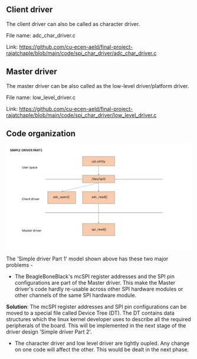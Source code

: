 ## Client driver

The client driver can also be called as character driver.

File name: adc_char_driver.c

Link: https://github.com/cu-ecen-aeld/final-project-rajatchaple/blob/main/code/spi_char_driver/adc_char_driver.c


## Master driver

The master driver can be also called as the low-level driver/platform driver.

File name: low_level_driver.c

Link: https://github.com/cu-ecen-aeld/final-project-rajatchaple/blob/main/code/spi_char_driver/low_level_driver.c

## Code organization

![simple-driver-1](https://github.com/cu-ecen-aeld/final-project-rajatchaple/blob/main/images/simple-driver-1.jpg)

The 'Simple driver Part 1' model shown above has these two major problems - 

 - The BeagleBoneBlack's mcSPI register addresses and the SPI pin configurations are part of the Master driver. This make the Master driver's code hardly re-usable across other SPI hardware modules or other channels of the same SPI hardware module. 
 
 **Solution**: The mcSPI register addresses and SPI pin configurations can be moved to a special file called Device Tree (DT). The DT contains data structures which the linux kernel developer uses to describe all the required peripherals of the board. This will be implemented in the next stage of the driver design 'Simple driver Part 2'.

  - The character driver and low level driver are tightly oupled. Any change on one code will affect the other. This would be dealt in the next phase.
